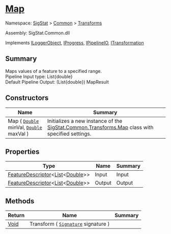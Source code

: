 # [Map](./Map.md)

Namespace: [SigStat]() > [Common](./../README.md) > [Transforms](./README.md)

Assembly: SigStat.Common.dll

Implements [ILoggerObject](./../ILoggerObject.md), [IProgress](./../Helpers/IProgress.md), [IPipelineIO](./../Pipeline/IPipelineIO.md), [ITransformation](./../ITransformation.md)

## Summary
Maps values of a feature to a specified range.  <br>Pipeline Input type: List{double}<br>Default Pipeline Output: (List{double}) MapResult

## Constructors

| Name | Summary | 
| --- | --- | 
| Map ( [`Double`](https://docs.microsoft.com/en-us/dotnet/api/System.Double) minVal, [`Double`](https://docs.microsoft.com/en-us/dotnet/api/System.Double) maxVal ) | Initializes a new instance of the [SigStat.Common.Transforms.Map](https://github.com/hargitomi97/sigstat/blob/master/docs/md/SigStat/Common/Transforms/Map.md) class with specified settings. | 


## Properties

| Type | Name | Summary | 
| --- | --- | --- | 
| [FeatureDescriptor](./../FeatureDescriptor-1.md)\<[List](https://docs.microsoft.com/en-us/dotnet/api/System.Collections.Generic.List-1)\<[Double](https://docs.microsoft.com/en-us/dotnet/api/System.Double)>> | Input | Input | 
| [FeatureDescriptor](./../FeatureDescriptor-1.md)\<[List](https://docs.microsoft.com/en-us/dotnet/api/System.Collections.Generic.List-1)\<[Double](https://docs.microsoft.com/en-us/dotnet/api/System.Double)>> | Output | Output | 


## Methods

| Return | Name | Summary | 
| --- | --- | --- | 
| [Void](https://docs.microsoft.com/en-us/dotnet/api/system.void) | Transform ( [`Signature`](./../Signature.md) signature ) |  | 



